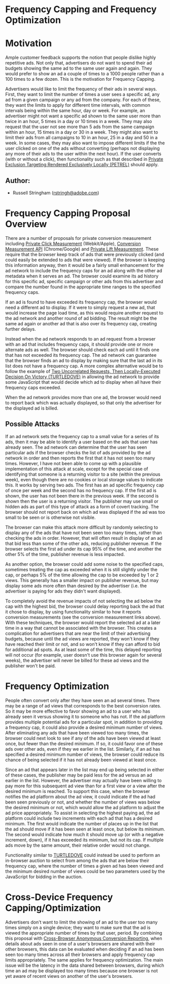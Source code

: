# Frequency Capping and Frequency Optimization

# Motivation
Ample customer feedback supports the notion that people dislike highly repetitive ads. Not only that, advertisers do not want to spend their ad budgets showing the same ad to the same user again and again. They would prefer to show an ad a couple of times to a 1000 people rather than a 100 times to a few dozen. This is the motivation for Frequency Capping.

 Advertisers would like to limit the frequency of their ads in several ways. First, they want to limit the number of times a user sees a specific ad, any ad from a given campaign or any ad from the company. For each of these, they want the limits to apply for different time intervals, with common intervals being within the same hour, day or week. For example, an advertiser might not want a specific ad shown to the same user more than twice in an hour, 5 times in a day or 10 times in a week. They may also request that the user not see more than 5 ads from the same campaign within an hour, 15 times in a day or 30 in a week. They might also want to limit their ads from all campaigns to 10 in an hour, 25 in a day and 50 in a week. In some cases, they may also want to impose different limits if the the user clicked on one of the ads without converting (perhaps not displaying any more of their ads to the user within the next hour). If the user converts (with or without a click), then functionality such as that described in [Private Exclusion Targeting Rendered Exclusively Locally (PETREL)](https://github.com/w3c/web-advertising/blob/master/PETREL.md "PETREL") should apply.

## Author:
* Russell Stringham (rstringh@adobe.com)

# Frequency Capping Proposal Overview
There are a number of proposals for private conversion measurement including [Private Click Measurement](https://wicg.github.io/ad-click-attribution/index.html) (Webkit/Apple), [Conversion Measurement API](https://github.com/csharrison/conversion-measurement-api) (Chrome/Google) and [Private Lift Measurement](https://github.com/w3c/web-advertising/blob/master/private-lift-measurement-conceptual-overview.md). These require that the browser keep track of ads that were previously clicked (and could easily be extended to ads that were viewed). If the browser is keeping this information anyway, then it would be a fairly small enhancement for the ad network to include the frequency caps for an ad along with the other ad metadata when it serves an ad. The browser could examine its ad history for this specific ad, specific campaign or other ads from this advertiser and compare the number found in the appropriate time ranges to the specified frequency caps.

If an ad is found to have exceeded its frequency cap, the browser would need a different ad to display. If it were to simply request a new ad, that would increase the page load time, as this would require another request to the ad network and another round of ad bidding. The result might be the same ad again or another ad that is also over its frequency cap, creating further delays.

Instead when the ad network responds to an ad request from a browser with an ad that includes frequency caps, it should provide one or more alternate ads as well. The browser should check each ad until it finds one that has not exceeded its frequency cap. The ad network can guarantee that the browser finds an ad to display by making sure that the last ad in its list does not have a frequency cap. A more complex alternative would be to follow the example of [Two Uncorrelated Requests, Then Locally-Executed Decision On Victory (TURTLEDOVE)](https://github.com/WICG/turtledove) in allowing the ad network to provide some JavaScript that would decide which ad to display when all have their frequency caps exceeded.

When the ad network provides more than one ad, the browser would need to report back which was actually displayed, so that only the advertiser for the displayed ad is billed.

## Possible Attacks
If an ad network sets the frequency cap to a small value for a series of its ads, then it may be able to identify a user based on the ads that user has already seen. The ad network can determine that the user has seen particular ads if the browser checks the list of ads provided by the ad network in order and then reports the first that it has not seen too many times. However, I have not been able to come up with a plausible implementation of this attack at scale, except for the special case of identifying that someone is a returning visitor to a site (within the previous week), even though there are no cookies or local storage values to indicate this. It works by serving two ads. The first has an ad specific frequency cap of once per week and the second has no frequency cap. If the first ad is shown, the user has not been there in the previous week. If the second is shown then the user is a returning visitor. The publisher may use small or hidden ads as part of this type of attack as a form of covert tracking. The browser should not report back on which ad was displayed if the ad was too small to be seen or is otherwise not visible.

The browser can make this attack more difficult by randomly selecting to display any of the ads that have not been seen too many times, rather than checking the ads in order. However, that will often result in display of an ad that bid less than some of the other ads, reducing publisher revenue. If the browser selects the first ad under its cap 95% of the time, and another the other 5% of the time, publisher revenue is less impacted.

As another option, the browser could add some noise to the specified caps, sometimes treating the cap as exceeded when it is still slightly under the cap, or perhaps 5% of the time allowing the cap to be exceeded by 1 or 2 views. This generally has a smaller impact on publisher revenue, but may display some ads more often than desired by the advertiser (i.e. the advertiser is paying for ads they didn't want displayed).

To completely avoid the revenue impacts of not selecting the ad below the cap with the highest bid, the browser could delay reporting back the ad that it chose to display, by using functionality similar to how it reports conversion measurements (see the conversion measurement links above). With these techniques, the browser would report the selected ad at a later time in a way that cannot be associated with the browser. This creates a complication for advertisers that are near the limit of their advertising budgets, because until the ad views are reported, they won't know if they have reached their limit or not, and so won't know if they can afford to bid for additional ad spots. As at least some of the time, this delayed reporting will not occur (for example, user doesn't use this browser again for several weeks), the advertiser will never be billed for these ad views and the publisher won't be paid.

# Frequency Optimization
People often convert only after they have seen an ad several times. There may be a range of ad views that corresponds to the best conversion rates. So it may be more effective to favor showing an ad to a user who has already seen it versus showing it to someone who has not. If the ad platform provides multiple potential ads for a particular spot, in addition to providing a frequency cap, it could also provide a desired minimum number of views. After eliminating any ads that have been viewed too many times, the browser could next look to see if any of the ads have been viewed at least once, but fewer than the desired minimum. If so, it could favor one of these ads over other ads, even if they we earlier in the list. Similarly, if an ad has specified a desired minimum number of views, the browser could reduce its chance of being selected if it has not already been viewed at least once.

Since an ad that appears later in the list may end up being selected in either of these cases, the publisher may be paid less for the ad versus an ad earlier in the list. However, the advertiser may actually have been willing to pay more for this subsequent ad view than for a first view or a view after the desired minimum is reached. To support this case, when the browser notifies the ad platform about the ad view, it could indicate if the ad had been seen previously or not, and whether the number of views was below the desired minimum or not, which would allow the ad platform to adjust the ad price appropriately. To assist in selecting the highest paying ad, the ad platform could include two increments with each ad that has a desired minimum. The first would indicate the number of places up in the list that the ad should move if it has been seen at least once, but below its minimum. The second would indicate how much it should move up (or with a negative increment, down), if it has exceeded its minimum, but not its cap. If multiple ads move by the same amount, their relative order would not change.

Functionality similar to [TURTLEDOVE](https://github.com/WICG/turtledove) could instead be used to perform an in-browser auction to select from among the ads that are below their frequency cap, where the number of times a given ad has been viewed and the minimum desired number of views could be two parameters used by the JavaScript for bidding in the auction.

# Cross-Device Frequency Capping/Optimization
Advertisers don't want to limit the showing of an ad to the user too many times simply on a single device; they want to make sure that the ad is viewed the appropriate number of times by that user, period. By combining this proposal with [Cross-Browser Anonymous Conversion Reporting](https://github.com/w3c/web-advertising/blob/master/cross-browser-anonymous-conversion-reporting.md), when details about ads seen in one of a user's browsers are shared with their other browsers, this data can be evaluated when deciding if an ad has been seen too many times across all their browsers and apply frequency cap limits appropriately. The same applies for frequency optimization. The main issue will be the latency in the data shared between browsers, during which time an ad may be displayed too many times because one browser is not yet aware of recent views on another of the user's browsers. 


